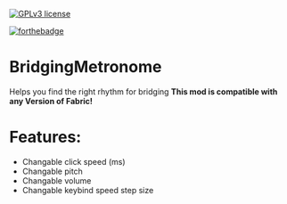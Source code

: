 [![GPLv3 license](https://img.shields.io/badge/License-GPLv3-blue.svg)](http://perso.crans.org/besson/LICENSE.html)

[![forthebadge](https://forthebadge.com/images/badges/built-with-love.svg)](https://forthebadge.com)

# BridgingMetronome
Helps you find the right rhythm for bridging
__This mod is compatible with any Version of Fabric!__

# Features:
- Changable click speed (ms)
- Changable pitch
- Changable volume
- Changable keybind speed step size

